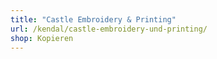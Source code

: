 ```yaml
---
title: "Castle Embroidery & Printing"
url: /kendal/castle-embroidery-und-printing/
shop: Kopieren
---
```

